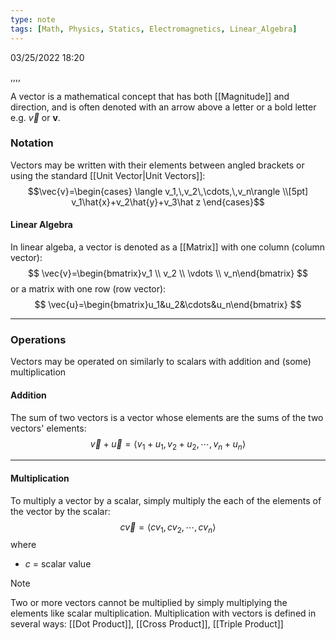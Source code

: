 ```yaml
---
type: note
tags: [Math, Physics, Statics, Electromagnetics, Linear_Algebra]
---
```

03/25/2022 18:20

 ,,,, 

A vector is a mathematical concept that has both [[Magnitude]] and direction, and is often denoted with an arrow above a letter or a bold letter e.g. $\vec v$ or $\mathbf v$. 

### Notation
Vectors may be written with their elements between angled brackets or using the standard [[Unit Vector|Unit Vectors]]:
$$\vec{v}=\begin{cases}
\langle v_1,\,v_2\,\cdots,\,v_n\rangle \\[5pt]
v_1\hat{x}+v_2\hat{y}+v_3\hat z
\end{cases}$$

#### Linear Algebra
In linear algeba, a vector is denoted as a [[Matrix]] with one column (column vector):
$$
\vec{v}=\begin{bmatrix}v_1 \\ v_2 \\ \vdots \\ v_n\end{bmatrix}
$$
or a matrix with one row (row vector):
$$
\vec{u}=\begin{bmatrix}u_1&u_2&\cdots&u_n\end{bmatrix}
$$

---

### Operations
Vectors may be operated on similarly to scalars with addition and (some) multiplication

#### Addition
The sum of two vectors is a vector whose elements are the sums of the two vectors' elements:
$$
\vec{v}+\vec{u}=\langle v_1+u_1,\,v_2+u_2,\,\cdots,\,v_n+u_n\rangle
$$

---

#### Multiplication
To multiply a vector by a scalar, simply multiply the each of the elements of the vector by the scalar:
$$
c\vec{v}=\langle cv_1,\,cv_2,\,\cdots,\,cv_n\rangle
$$
where
- $c$ = scalar value

>[!note]
>Two or more vectors cannot be multiplied by simply multiplying the elements like scalar multiplication. Multiplication with vectors is defined in several ways:
[[Dot Product]], [[Cross Product]], [[Triple Product]]
